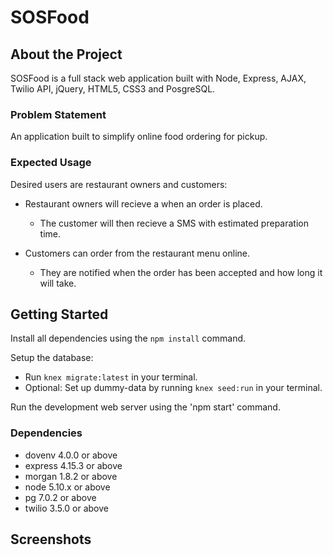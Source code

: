 # SOSFood

## About the Project
SOSFood is a full stack web application built with Node, Express, AJAX, Twilio API, jQuery, HTML5, CSS3 and PosgreSQL.

### Problem Statement

An application built to simplify online food ordering for pickup.

### Expected Usage

Desired users are restaurant owners and customers:
- Restaurant owners will recieve a when an order is placed.
  - The customer will then recieve a SMS with estimated preparation time.

- Customers can order from the restaurant menu online.
  - They are notified when the order has been accepted and how long it will take.


## Getting Started
Install all dependencies using the `npm install` command.

Setup the database:
  - Run `knex migrate:latest` in your terminal.
  - Optional: Set up dummy-data by running `knex seed:run` in your terminal.

Run the development web server using the 'npm start' command.


### Dependencies
- dovenv 4.0.0 or above
- express 4.15.3 or above
- morgan 1.8.2 or above
- node 5.10.x or above
- pg 7.0.2 or above
- twilio 3.5.0 or above

## Screenshots 





